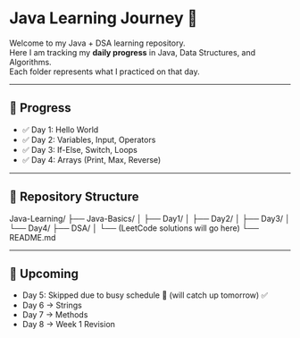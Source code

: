 # Java Learning Journey 🚀

Welcome to my Java + DSA learning repository.  
Here I am tracking my **daily progress** in Java, Data Structures, and Algorithms.  
Each folder represents what I practiced on that day.  

---

## 📅 Progress

- ✅ Day 1: Hello World  
- ✅ Day 2: Variables, Input, Operators  
- ✅ Day 3: If-Else, Switch, Loops  
- ✅ Day 4: Arrays (Print, Max, Reverse)  

---

## 📂 Repository Structure
Java-Learning/
├── Java-Basics/
│ ├── Day1/
│ ├── Day2/
│ ├── Day3/
│ └── Day4/
├── DSA/
│ └── (LeetCode solutions will go here)
└── README.md


---

## 🚀 Upcoming
- Day 5: Skipped due to busy schedule 🚦 (will catch up tomorrow) ✅
- Day 6 → Strings  
- Day 7 → Methods  
- Day 8 → Week 1 Revision
